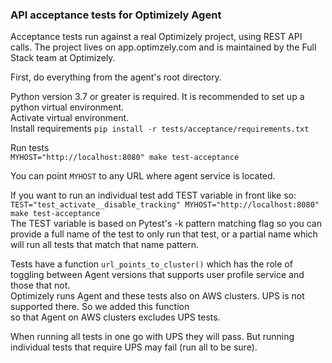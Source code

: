 ### API acceptance tests for Optimizely Agent

Acceptance tests run against a real Optimizely project, using REST API calls.
The project lives on app.optimzely.com and is maintained by the Full Stack team at Optimizely.

First, do everything from the agent's root directory. 

Python version 3.7 or greater is required.
It is recommended to set up a python virtual environment.     
Activate virtual environment.  
Install requirements `pip install -r tests/acceptance/requirements.txt` 


Run tests  
`MYHOST="http://localhost:8080" make test-acceptance`

You can point `MYHOST` to any URL where agent service is located.

If you want to run an individual test add TEST variable in front like so:
`TEST="test_activate__disable_tracking" MYHOST="http://localhost:8080" make test-acceptance`  
The TEST variable is based on Pytest's -k pattern matching flag so you can provide a full name of the test to only run that test, or a partial name which will run all tests that match that name pattern.

Tests have a function `url_points_to_cluster()` which has the role of toggling between Agent versions that supports user profile service and those that not.  
Optimizely runs Agent and these tests also on AWS clusters. UPS is not supported there. So we added this function  
so that Agent on AWS clusters excludes UPS tests.

When running all tests in one go with UPS they will pass. But running individual tests that require UPS may fail  (run all to be sure).



